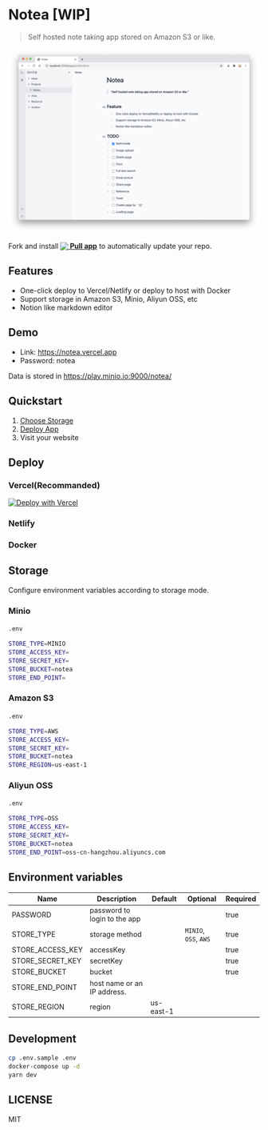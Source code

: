 # Notea [WIP]

> Self hosted note taking app stored on Amazon S3 or like.

![screenshot](./assets/screenshot.png)

Fork and install **[<img src="https://prod.download/pull-18h-svg" valign="bottom"/> Pull app](https://github.com/apps/pull)** to automatically update your repo.

## Features

- One-click deploy to Vercel/Netlify or deploy to host with Docker
- Support storage in Amazon S3, Minio, Aliyun OSS, etc
- Notion like markdown editor

## Demo

- Link: https://notea.vercel.app
- Password: notea

Data is stored in https://play.minio.io:9000/notea/

## Quickstart

1. [Choose Storage](#storage)
2. [Deploy App](#deploy)
3. Visit your website

## Deploy

### Vercel(Recommanded)

[![Deploy with Vercel](https://vercel.com/button)](https://vercel.com/new/git/external?repository-url=https%3A%2F%2Fgithub.com%2FQingWei-Li%2Fnotea&env=STORE_TYPE,STORE_ACCESS_KEY,STORE_SECRET_KEY,STORE_BUCKET,STORE_END_POINT,PASSWORD&envDescription=Refer%20to%20the%20docs%20to%20set%20environment%20variables&envLink=https%3A%2F%2Fgithub.com%2FQingWei-Li%2Fnotea%23environment-variables&project-name=notea)

### Netlify

### Docker

## Storage

Configure environment variables according to storage mode.

### Minio

`.env`

```sh
STORE_TYPE=MINIO
STORE_ACCESS_KEY=
STORE_SECRET_KEY=
STORE_BUCKET=notea
STORE_END_POINT=
```

### Amazon S3

`.env`

```sh
STORE_TYPE=AWS
STORE_ACCESS_KEY=
STORE_SECRET_KEY=
STORE_BUCKET=notea
STORE_REGION=us-east-1
```

### Aliyun OSS

`.env`

```sh
STORE_TYPE=OSS
STORE_ACCESS_KEY=
STORE_SECRET_KEY=
STORE_BUCKET=notea
STORE_END_POINT=oss-cn-hangzhou.aliyuncs.com
```

## Environment variables

| Name             | Description                  | Default   | Optional              | Required |
| ---------------- | ---------------------------- | --------- | --------------------- | -------- |
| PASSWORD         | password to login to the app |           |                       | true     |
| STORE_TYPE       | storage method               |           | `MINIO`, `OSS`, `AWS` | true     |
| STORE_ACCESS_KEY | accessKey                    |           |                       | true     |
| STORE_SECRET_KEY | secretKey                    |           |                       | true     |
| STORE_BUCKET     | bucket                       |           |                       | true     |
| STORE_END_POINT  | host name or an IP address.  |           |                       |          |
| STORE_REGION     | region                       | us-east-1 |                       |          |

## Development

```sh
cp .env.sample .env
docker-compose up -d
yarn dev
```

## LICENSE

MIT
